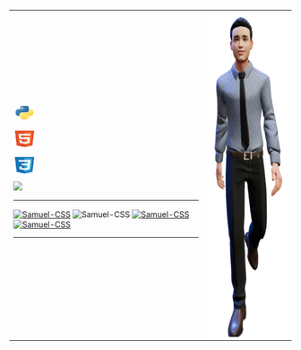 <table border="0">
  <tr>
    <td>
      <div>
      <img align="center" alt="Samuel-Python" height="30" width="40" src="https://raw.githubusercontent.com/devicons/devicon/master/icons/python/python-original.svg"><br><br>
      <img align="center" alt="Samuel-HTML" height="30" width="40" src="https://raw.githubusercontent.com/devicons/devicon/master/icons/html5/html5-original.svg"><br><br>
      <img align="center" alt="Samuel-CSS" height="30" width="40" src="https://raw.githubusercontent.com/devicons/devicon/master/icons/css3/css3-original.svg"<br><br>
        <p></p>
        <img height="180em" src="https://github-readme-stats.vercel.app/api?username=samuelllegal&show_icons=true&theme=dark&include_all_commits=true&count_private=true"/>
      </div>
      <div>
    <hr>
    <a href="mailto:samueldqrodrigues@gmail.com"><img align="center" alt="Samuel-CSS" src="https://img.shields.io/badge/Gmail-D14836?style=for-the-badge&logo=gmail&logoColor=white"></a>
    <img align="center" alt="Samuel-CSS" src="https://img.shields.io/badge/WhatsApp-25D366?style=for-the-badge&logo=whatsapp&logoColor=white">
    <a href="https://www.linkedin.com/in/samuel-rodriguesit"><img align="center" alt="Samuel-CSS" src="https://img.shields.io/badge/LinkedIn-0077B5?style=for-the-badge&logo=linkedin&logoColor=white"></a>
    <a href="https://www.pinterest.com/samueldqrodrigues"><img align="center" alt="Samuel-CSS" src="https://img.shields.io/badge/Pinterest-%23E60023.svg?&style=for-the-badge&logo=Pinterest&logoColor=white"></a>
    <hr>
  </div>
    </td>
    <td>
      <img height="580em" src="https://github.com/samuelllegal/samuelllegal/blob/main/img/avatar-corpo-social.png"/>
    </td>
  </tr>
</table>

<div>
  
  <div>
    
  </div>
</div>
